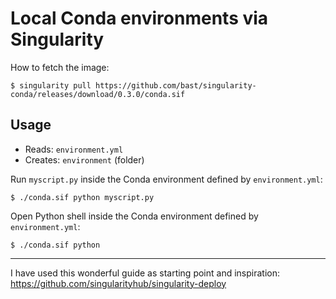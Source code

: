 # Local Conda environments via Singularity

How to fetch the image:
```
$ singularity pull https://github.com/bast/singularity-conda/releases/download/0.3.0/conda.sif
```

## Usage

- Reads: `environment.yml`
- Creates: `environment` (folder)

Run `myscript.py` inside the Conda environment defined by `environment.yml`:
```
$ ./conda.sif python myscript.py
```

Open Python shell inside the Conda environment defined by `environment.yml`:
```
$ ./conda.sif python
```

---

I have used this wonderful guide as starting point and inspiration:
https://github.com/singularityhub/singularity-deploy
